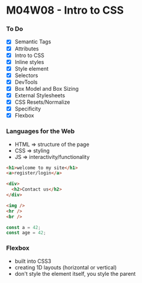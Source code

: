 # M04W08 - Intro to CSS

### To Do
* [x] Semantic Tags
* [x] Attributes
* [x] Intro to CSS
* [x] Inline styles
* [x] Style element
* [x] Selectors
* [x] DevTools
* [x] Box Model and Box Sizing
* [x] External Stylesheets
* [x] CSS Resets/Normalize
* [x] Specificity
* [x] Flexbox

### Languages for the Web
* HTML => structure of the page
* CSS => styling
* JS => interactivity/functionality


```html
<h1>welcome to my site</h1>
<a>register/login</a>

<div>
  <h2>Contact us</h2>
</div>

<img />
<hr />
<br />
```

```js
const a = 42;
const age = 42;
```

### Flexbox
* built into CSS3
* creating 1D layouts (horizontal or vertical)
* don't style the element itself, you style the parent












